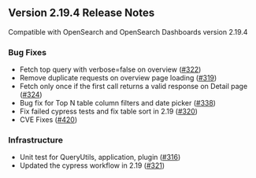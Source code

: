 ## Version 2.19.4 Release Notes

Compatible with OpenSearch and OpenSearch Dashboards version 2.19.4

### Bug Fixes
* Fetch top query with verbose=false on overview ([#322](https://github.com/opensearch-project/query-insights-dashboards/pull/322))
* Remove duplicate requests on overview page loading ([#319](https://github.com/opensearch-project/query-insights-dashboards/pull/319))
* Fetch only once if the first call returns a valid response on Detail page ([#324](https://github.com/opensearch-project/query-insights-dashboards/pull/324))
* Bug fix for Top N table column filters and date picker ([#338](https://github.com/opensearch-project/query-insights-dashboards/pull/338))
* Fix failed cypress tests and fix table sort in 2.19 ([#320](https://github.com/opensearch-project/query-insights-dashboards/pull/320))
* CVE Fixes ([#420](https://github.com/opensearch-project/query-insights-dashboards/pull/420))

### Infrastructure
* Unit test for QueryUtils, application, plugin ([#316](https://github.com/opensearch-project/query-insights-dashboards/pull/316))
* Updated the cypress workflow in 2.19 ([#321](https://github.com/opensearch-project/query-insights-dashboards/pull/321))
